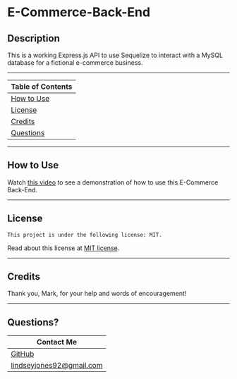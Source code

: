 # E-Commerce-Back-End

## Description

This is a working Express.js API to use Sequelize to interact with a MySQL database for a fictional e-commerce business.

---

| Table of Contents       |
| ----------------------- |
| [How to Use](#usage)    |
| [License](#license)     |
| [Credits](#credits)     |
| [Questions](#questions) |

---

## How to Use

Watch [this video](https://www.loom.com/share/b9c95fa3161b4f34a53d0b5739520107) to see a demonstration of how to use this E-Commerce Back-End.

---

## License

    This project is under the following license: MIT.

Read about this license at [MIT license](https://choosealicense.com/licenses/).

---

## Credits

Thank you, Mark, for your help and words of encouragement!

---

## Questions?

| Contact Me                                   |
| -------------------------------------------- |
| [GitHub](https://www.github.com/L-Jones-hub) |
| lindseyjones92@gmail.com                     |
